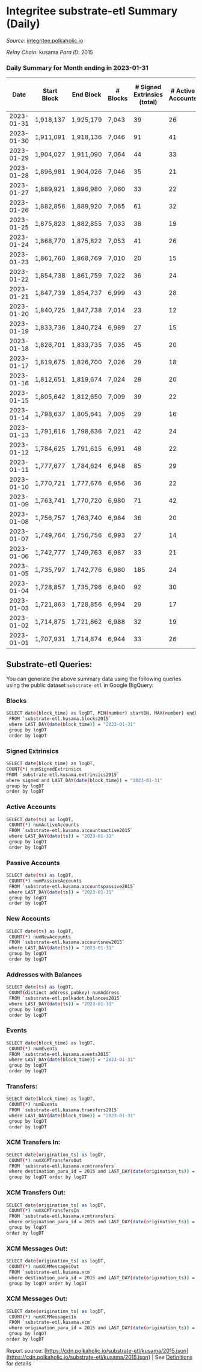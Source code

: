 # Integritee substrate-etl Summary (Daily)

_Source_: [integritee.polkaholic.io](https://integritee.polkaholic.io)

*Relay Chain*: kusama
*Para ID*: 2015



### Daily Summary for Month ending in 2023-01-31


| Date | Start Block | End Block | # Blocks | # Signed Extrinsics (total) | # Active Accounts | # Passive | # New | # Addresses with Balances | # Events | # Transfers | # XCM Transfers In | # XCM Transfers Out | # XCM In | # XCM Out | Issues | 
| ---- | ----------- | --------- | -------- | --------------------------- | ----------------- | --------- | ----- | ------------------------- | -------- | ----------- | ------------------ | ------------------- | -------- | --------- | ------ |
| 2023-01-31 | 1,918,137 | 1,925,179 | 7,043 | 39 | 26 |  | 2 | 12,922 | 14,333 | 29 ($4,351.93) |   |   |  |  |  |
| 2023-01-30 | 1,911,091 | 1,918,136 | 7,046 | 91 | 41 |  | 4 | 12,920 | 14,657 | 74 ($39,117.72) |   |   |  |  |  |
| 2023-01-29 | 1,904,027 | 1,911,090 | 7,064 | 44 | 33 |  | 3 | 12,916 | 14,399 | 20 ($821.00) | 1 ($67.24) |   | 1 |  |  |
| 2023-01-28 | 1,896,981 | 1,904,026 | 7,046 | 35 | 21 |  | 3 | 12,914 | 14,313 | 16 ($2,364.85) |   |   |  |  |  |
| 2023-01-27 | 1,889,921 | 1,896,980 | 7,060 | 33 | 22 |  | 1 | 12,911 | 14,325 | 15 ($331.90) |   | 1 ($0.32) |  | 1 |  |
| 2023-01-26 | 1,882,856 | 1,889,920 | 7,065 | 61 | 32 |  | 2 | 12,910 | 14,536 | 39 ($33,935.39) |   |   |  |  |  |
| 2023-01-25 | 1,875,823 | 1,882,855 | 7,033 | 38 | 19 |  | 4 | 12,908 | 14,322 | 25 ($4,062.72) |   |   |  |  |  |
| 2023-01-24 | 1,868,770 | 1,875,822 | 7,053 | 41 | 26 |  | 1 | 12,904 | 14,372 | 22 ($2,930.75) |   |   |  |  |  |
| 2023-01-23 | 1,861,760 | 1,868,769 | 7,010 | 20 | 15 |  |  | 12,903 | 14,140 | 8 ($348.01) |   |   |  |  |  |
| 2023-01-22 | 1,854,738 | 1,861,759 | 7,022 | 36 | 24 |  | 4 | 12,903 | 14,272 | 17 ($1,496.61) |   |   |  |  |  |
| 2023-01-21 | 1,847,739 | 1,854,737 | 6,999 | 43 | 28 |  | 2 | 12,899 | 14,275 | 31 ($2,861.29) |   |   |  |  |  |
| 2023-01-20 | 1,840,725 | 1,847,738 | 7,014 | 23 | 12 |  | 2 | 12,897 | 14,173 | 13 ($1,351.99) |   |   |  |  |  |
| 2023-01-19 | 1,833,736 | 1,840,724 | 6,989 | 27 | 15 |  |  | 12,895 | 14,145 | 16 ($1,159.53) |   |   |  |  |  |
| 2023-01-18 | 1,826,701 | 1,833,735 | 7,035 | 45 | 20 |  | 3 | 12,895 | 14,357 | 25 ($3,142.97) |   |   |  |  |  |
| 2023-01-17 | 1,819,675 | 1,826,700 | 7,026 | 29 | 18 |  | 2 | 12,893 | 14,243 | 18 ($2,392.93) |   | 2 ($90.43) |  | 2 |  |
| 2023-01-16 | 1,812,651 | 1,819,674 | 7,024 | 28 | 20 |  | 1 | 12,891 | 14,230 | 14 ($9,649.03) |   |   |  |  |  |
| 2023-01-15 | 1,805,642 | 1,812,650 | 7,009 | 39 | 22 |  | 3 | 12,890 | 14,259 | 21 ($970.55) |   | 1 ($50.16) |  | 1 |  |
| 2023-01-14 | 1,798,637 | 1,805,641 | 7,005 | 29 | 16 |  |  | 12,887 | 14,190 | 12 ($1,212.14) |   |   |  |  |  |
| 2023-01-13 | 1,791,616 | 1,798,636 | 7,021 | 42 | 24 |  | 1 | 12,887 | 14,314 | 28 ($1,456.96) |   |   |  |  |  |
| 2023-01-12 | 1,784,625 | 1,791,615 | 6,991 | 48 | 22 |  | 1 | 12,886 | 14,290 | 16 ($1,975.31) |   |   |  | 1 |  |
| 2023-01-11 | 1,777,677 | 1,784,624 | 6,948 | 85 | 29 |  | 1 | 12,885 | 14,407 | 63 ($1,256.84) |   |   |  |  |  |
| 2023-01-10 | 1,770,721 | 1,777,676 | 6,956 | 36 | 22 |  | 2 | 12,884 | 14,155 | 22 ($2,295.78) |   |   |  |  |  |
| 2023-01-09 | 1,763,741 | 1,770,720 | 6,980 | 71 | 42 |  | 4 | 12,883 | 14,404 | 36 ($4,331.27) |   |   |  |  |  |
| 2023-01-08 | 1,756,757 | 1,763,740 | 6,984 | 36 | 20 |  | 1 | 12,879 | 14,201 | 22 ($3,228.84) |   |   |  |  |  |
| 2023-01-07 | 1,749,764 | 1,756,756 | 6,993 | 27 | 14 |  | 2 | 12,878 | 14,157 | 14 ($775.89) |   |   |  |  |  |
| 2023-01-06 | 1,742,777 | 1,749,763 | 6,987 | 33 | 21 |  | 1 | 12,876 | 14,183 | 24 ($1,320.85) |   |   |  |  |  |
| 2023-01-05 | 1,735,797 | 1,742,776 | 6,980 | 185 | 24 |  | 2 | 12,875 | 15,094 | 170 ($6,668.00) |   |   |  |  |  |
| 2023-01-04 | 1,728,857 | 1,735,796 | 6,940 | 92 | 30 |  | 2 | 12,874 | 14,443 | 76 ($2,657.51) |   |   |  |  |  |
| 2023-01-03 | 1,721,863 | 1,728,856 | 6,994 | 29 | 17 |  |  | 12,873 | 14,171 | 21 ($2,012.65) |   |   |  |  |  |
| 2023-01-02 | 1,714,875 | 1,721,862 | 6,988 | 32 | 19 |  | 2 | 12,873 | 14,182 | 20 ($2,594.87) |   | 1 ($0.24) |  | 1 |  |
| 2023-01-01 | 1,707,931 | 1,714,874 | 6,944 | 33 | 26 |  | 1 | 12,872 | 14,102 | 22 ($729.03) |   |   |  |  |  |

## Substrate-etl Queries:
You can generate the above summary data using the following queries using the public dataset `substrate-etl` in Google BigQuery:

### Blocks
```bash
SELECT date(block_time) as logDT, MIN(number) startBN, MAX(number) endBN, COUNT(*) numBlocks 
 FROM `substrate-etl.kusama.blocks2015`  
 where LAST_DAY(date(block_time)) = "2023-01-31" 
 group by logDT 
 order by logDT
```

### Signed Extrinsics
```bash
SELECT date(block_time) as logDT, 
COUNT(*) numSignedExtrinsics 
FROM `substrate-etl.kusama.extrinsics2015`  
where signed and LAST_DAY(date(block_time)) = "2023-01-31" 
group by logDT 
order by logDT
```

### Active Accounts
```bash
SELECT date(ts) as logDT, 
 COUNT(*) numActiveAccounts 
 FROM `substrate-etl.kusama.accountsactive2015` 
 where LAST_DAY(date(ts)) = "2023-01-31" 
 group by logDT 
 order by logDT
```

### Passive Accounts
```bash
SELECT date(ts) as logDT, 
 COUNT(*) numPassiveAccounts 
 FROM `substrate-etl.kusama.accountspassive2015` 
 where LAST_DAY(date(ts)) = "2023-01-31" 
 group by logDT 
 order by logDT
```

### New Accounts
```bash
SELECT date(ts) as logDT, 
 COUNT(*) numNewAccounts 
 FROM `substrate-etl.kusama.accountsnew2015` 
 where LAST_DAY(date(ts)) = "2023-01-31" 
 group by logDT
 order by logDT
```

### Addresses with Balances
```bash
SELECT date(ts) as logDT,
 COUNT(distinct address_pubkey) numAddress 
 FROM `substrate-etl.polkadot.balances2015` 
 where LAST_DAY(date(ts)) = "2023-01-31" 
 group by logDT 
 order by logDT
```

### Events
```bash
SELECT date(block_time) as logDT, 
 COUNT(*) numEvents 
 FROM `substrate-etl.kusama.events2015` 
 where LAST_DAY(date(block_time)) = "2023-01-31" 
 group by logDT 
 order by logDT
```

### Transfers:
```bash
SELECT date(block_time) as logDT, 
 COUNT(*) numEvents 
 FROM `substrate-etl.kusama.transfers2015` 
 where LAST_DAY(date(block_time)) = "2023-01-31" 
 group by logDT 
 order by logDT
```

### XCM Transfers In:
```bash
SELECT date(origination_ts) as logDT, 
 COUNT(*) numXCMTransfersOut 
 FROM `substrate-etl.kusama.xcmtransfers` 
 where destination_para_id = 2015 and LAST_DAY(date(origination_ts)) = "2023-01-31" 
 group by logDT order by logDT
```

### XCM Transfers Out:
```bash
SELECT date(origination_ts) as logDT, 
 COUNT(*) numXCMTransfersIn 
 FROM `substrate-etl.kusama.xcmtransfers` 
 where origination_para_id = 2015 and LAST_DAY(date(origination_ts)) = "2023-01-31" 
 group by logDT 
order by logDT
```

### XCM Messages Out:
```bash
SELECT date(origination_ts) as logDT, 
 COUNT(*) numXCMMessagesOut 
 FROM `substrate-etl.kusama.xcm` 
 where destination_para_id = 2015 and LAST_DAY(date(origination_ts)) = "2023-01-31" 
 group by logDT order by logDT
```

### XCM Messages Out:
```bash
SELECT date(origination_ts) as logDT, 
 COUNT(*) numXCMMessagesIn 
 FROM `substrate-etl.kusama.xcm` 
 where origination_para_id = 2015 and LAST_DAY(date(origination_ts)) = "2023-01-31" 
 group by logDT 
order by logDT
```


Report source: [https://cdn.polkaholic.io/substrate-etl/kusama/2015.json](https://cdn.polkaholic.io/substrate-etl/kusama/2015.json) | See [Definitions](/DEFINITIONS.md) for details
